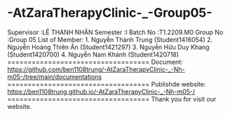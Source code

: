 -AtZaraTherapyClinic-_-Group05-
===================================

Supervisor :LÊ THANH NHÂN
Semester :I
Batch No :T1.2209.M0
Group No :Group 05
List of Member: 1. Nguyễn Thành Trung (Student1416054) 2. Nguyễn Hoàng Thiên Ân (Student1421297) 3. Nguyễn Hữu Duy Khang (Student1420700) 4. Nguyễn Nam Khánh (Student1420718) =================================== Document: https://github.com/ben1108trung/-AtZaraTherapyClinic-_-Nh-m05-/tree/main/documentations =================================== Publishde website: https://ben1108trung.github.io/-AtZaraTherapyClinic-_-Nh-m05-/ =================================== Thank you for visit our website.
